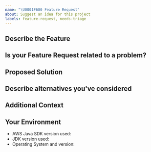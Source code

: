 ```yaml
---
name: "\U0001F680 Feature Request"
about: Suggest an idea for this project
labels: feature-request, needs-triage
---
```


<!--- Provide a general summary of the issue in the Title above -->

## Describe the Feature
<!--- A clear and concise description of the feature you are proposing -->

## Is your Feature Request related to a problem?
<!--- A description of the issue, e.g. I'm always frustrated when... -->

## Proposed Solution
<!--- Not required, but suggest how to implement the addition or change -->

## Describe alternatives you've considered
<!--- Any alternative solutions or features you've considered -->

## Additional Context
<!--- How has this issue affected you? What are you trying to accomplish? -->
<!--- Providing context helps us come up with a solution that is most useful in the real world -->

## Your Environment
<!--- Include as many relevant details about the environment where the bug was discovered -->
* AWS Java SDK version used:
* JDK version used:
* Operating System and version:
